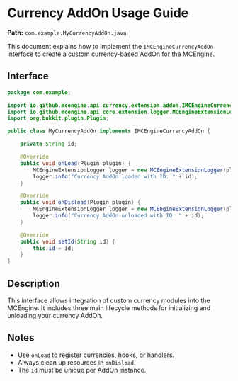 # Currency AddOn Usage Guide

**Path:** `com.example.MyCurrencyAddOn.java`

This document explains how to implement the `IMCEngineCurrencyAddOn` interface to create a custom currency-based AddOn for the MCEngine.

## Interface

```java
package com.example;

import io.github.mcengine.api.currency.extension.addon.IMCEngineCurrencyAddOn;
import io.github.mcengine.api.core.extension.logger.MCEngineExtensionLogger;
import org.bukkit.plugin.Plugin;

public class MyCurrencyAddOn implements IMCEngineCurrencyAddOn {

    private String id;

    @Override
    public void onLoad(Plugin plugin) {
        MCEngineExtensionLogger logger = new MCEngineExtensionLogger(plugin, "AddOn", id);
        logger.info("Currency AddOn loaded with ID: " + id);
    }

    @Override
    public void onDisload(Plugin plugin) {
        MCEngineExtensionLogger logger = new MCEngineExtensionLogger(plugin, "AddOn", id);
        logger.info("Currency AddOn unloaded with ID: " + id);
    }

    @Override
    public void setId(String id) {
        this.id = id;
    }
}
```

## Description

This interface allows integration of custom currency modules into the MCEngine. It includes three main lifecycle methods for initializing and unloading your currency AddOn.

## Notes

- Use `onLoad` to register currencies, hooks, or handlers.
- Always clean up resources in `onDisload`.
- The `id` must be unique per AddOn instance.
